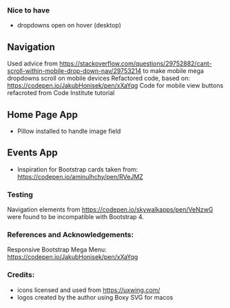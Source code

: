 


### Nice to have
- dropdowns open on hover (desktop)



## Navigation
Used advice from https://stackoverflow.com/questions/29752882/cant-scroll-within-mobile-drop-down-nav/29753214 to make mobile mega dropdowns scroll on mobile devices
Refactored code, based on: https://codepen.io/JakubHonisek/pen/xXaYqg
Code for mobile view buttons refacroted from Code Institute tutorial



## Home Page App

- Pillow installed to handle image field


## Events App
- Inspiration for Bootstrap cards taken from: https://codepen.io/aminulhchy/pen/RVeJMZ


### Testing

Navigation elements from https://codepen.io/skywalkapps/pen/VeNzwG were found to be incompatible with Bootstrap 4.

### References and Acknowledgements:
Responsive Bootstrap Mega Menu: https://codepen.io/JakubHonisek/pen/xXaYqg


### Credits:

- icons licensed and used from https://uxwing.com/
- logos created by the author using Boxy SVG for macos